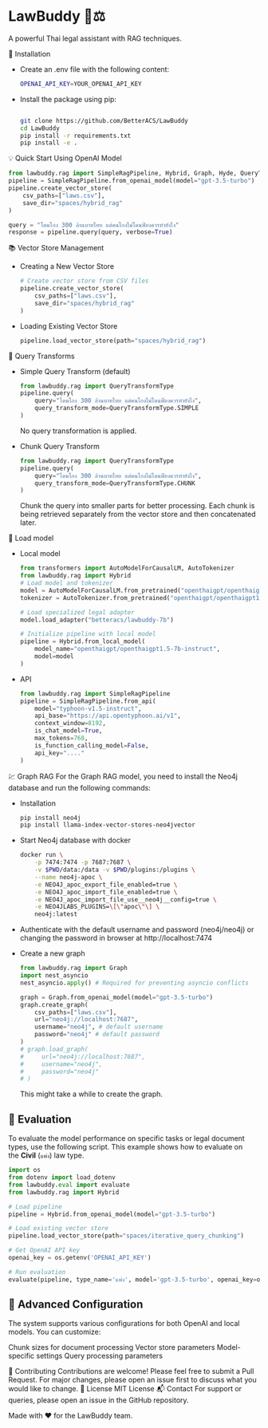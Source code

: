 # LawBuddy 🤖⚖️
A powerful Thai legal assistant with RAG techniques.

🚀 Installation
- Create an .env file with the following content:
    ```bash
    OPENAI_API_KEY=YOUR_OPENAI_API_KEY
    ```
- Install the package using pip:
    ```bash
    
    git clone https://github.com/BetterACS/LawBuddy
    cd LawBuddy
    pip install -r requirements.txt
    pip install -e .
    ```

💡 Quick Start
Using OpenAI Model
```python
from lawbuddy.rag import SimpleRagPipeline, Hybrid, Graph, Hyde, QueryTransformType
pipeline = SimpleRagPipeline.from_openai_model(model="gpt-3.5-turbo")
pipeline.create_vector_store(
    csv_paths=["laws.csv"],
    save_dir="spaces/hybrid_rag"
)

query = "โดนโกง 300 ล้านบาทไทย แต่คนโกงไม่โดนฟ้องควรทำยังไง"
response = pipeline.query(query, verbose=True)
```

📚 Vector Store Management
- Creating a New Vector Store
    ```python
    # Create vector store from CSV files
    pipeline.create_vector_store(
        csv_paths=["laws.csv"],
        save_dir="spaces/hybrid_rag"
    )
    ```

- Loading Existing Vector Store
    ```python
    pipeline.load_vector_store(path="spaces/hybrid_rag")
    ```

🚌 Query Transforms
- Simple Query Transform (default)
    ```python
    from lawbuddy.rag import QueryTransformType
    pipeline.query(
        query="โดนโกง 300 ล้านบาทไทย แต่คนโกงไม่โดนฟ้องควรทำยังไง",
        query_transform_mode=QueryTransformType.SIMPLE
    )
    ```
    No query transformation is applied.

- Chunk Query Transform
    ```python
    from lawbuddy.rag import QueryTransformType
    pipeline.query(
        query="โดนโกง 300 ล้านบาทไทย แต่คนโกงไม่โดนฟ้องควรทำยังไง",
        query_transform_mode=QueryTransformType.CHUNK
    )
    ```
    Chunk the query into smaller parts for better processing.
    Each chunk is being retrieved separately from the vector store and then concatenated later.

🤖 Load model
- Local model
    ```python
    from transformers import AutoModelForCausalLM, AutoTokenizer
    from lawbuddy.rag import Hybrid
    # Load model and tokenizer
    model = AutoModelForCausalLM.from_pretrained("openthaigpt/openthaigpt1.5-7b-instruct")
    tokenizer = AutoTokenizer.from_pretrained("openthaigpt/openthaigpt1.5-7b-instruct")

    # Load specialized legal adapter
    model.load_adapter("betteracs/lawbuddy-7b")

    # Initialize pipeline with local model
    pipeline = Hybrid.from_local_model(
        model_name="openthaigpt/openthaigpt1.5-7b-instruct",
        model=model
    )
    ```
- API
    ```python
    from lawbuddy.rag import SimpleRagPipeline
    pipeline = SimpleRagPipeline.from_api(
        model="typhoon-v1.5-instruct",
        api_base="https://api.opentyphoon.ai/v1",
        context_window=8192,
        is_chat_model=True,
        max_tokens=768,
        is_function_calling_model=False,
        api_key="...."
    )
    ```

💹 Graph RAG
For the Graph RAG model, you need to install the Neo4j database and run the following commands:

- Installation
    ```bash
    pip install neo4j
    pip install llama-index-vector-stores-neo4jvector
    ```
- Start Neo4j database with docker
    ```bash
    docker run \
        -p 7474:7474 -p 7687:7687 \
        -v $PWD/data:/data -v $PWD/plugins:/plugins \
        --name neo4j-apoc \
        -e NEO4J_apoc_export_file_enabled=true \
        -e NEO4J_apoc_import_file_enabled=true \
        -e NEO4J_apoc_import_file_use__neo4j__config=true \
        -e NEO4JLABS_PLUGINS=\[\"apoc\"\] \
        neo4j:latest
    ```
- Authenticate with the default username and password (neo4j/neo4j) or changing the password in browser at http://localhost:7474

- Create a new graph
    ```python
    from lawbuddy.rag import Graph
    import nest_asyncio
    nest_asyncio.apply() # Required for preventing asyncio conflicts
    
    graph = Graph.from_openai_model(model="gpt-3.5-turbo")
    graph.create_graph(
        csv_paths=["laws.csv"],
        url="neo4j://localhost:7687",
        username="neo4j", # default username
        password="neo4j" # default password
    )
    # graph.load_graph(
    #     url="neo4j://localhost:7687",
    #     username="neo4j",
    #     password="neo4j"
    # )
    ```
    This might take a while to create the graph.

🧪 Evaluation
------------------

To evaluate the model performance on specific tasks or legal document types, use the following script. This example shows how to evaluate on the **Civil** (`แพ่ง`) law type.
```python
import os
from dotenv import load_dotenv
from lawbuddy.eval import evaluate
from lawbuddy.rag import Hybrid

# Load pipeline
pipeline = Hybrid.from_openai_model(model="gpt-3.5-turbo")

# Load existing vector store
pipeline.load_vector_store(path="spaces/iterative_query_chunking")

# Get OpenAI API key
openai_key = os.getenv('OPENAI_API_KEY')

# Run evaluation
evaluate(pipeline, type_name='แพ่ง', model='gpt-3.5-turbo', openai_key=openai_key)
```



🔧 Advanced Configuration
------------------
The system supports various configurations for both OpenAI and local models. You can customize:

Chunk sizes for document processing
Vector store parameters
Model-specific settings
Query processing parameters

🤝 Contributing
Contributions are welcome! Please feel free to submit a Pull Request. For major changes, please open an issue first to discuss what you would like to change.
📝 License
MIT License
📬 Contact
For support or queries, please open an issue in the GitHub repository.

Made with ❤️ for the LawBuddy team.
